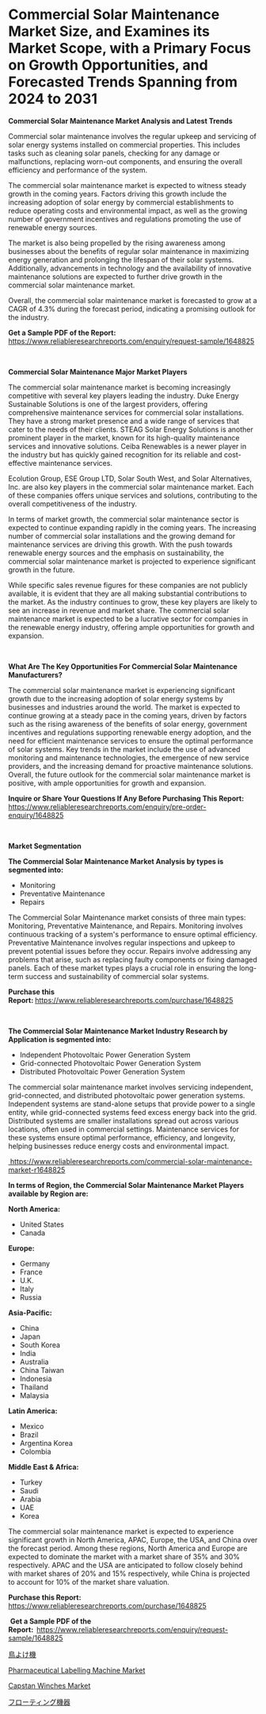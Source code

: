 <p><h1>Commercial Solar Maintenance Market Size, and Examines its Market Scope, with a Primary Focus on Growth Opportunities, and Forecasted Trends Spanning from 2024 to 2031</h1></p><p><strong>Commercial Solar Maintenance Market Analysis and Latest Trends</strong></p>
<p><p>Commercial solar maintenance involves the regular upkeep and servicing of solar energy systems installed on commercial properties. This includes tasks such as cleaning solar panels, checking for any damage or malfunctions, replacing worn-out components, and ensuring the overall efficiency and performance of the system.</p><p>The commercial solar maintenance market is expected to witness steady growth in the coming years. Factors driving this growth include the increasing adoption of solar energy by commercial establishments to reduce operating costs and environmental impact, as well as the growing number of government incentives and regulations promoting the use of renewable energy sources.</p><p>The market is also being propelled by the rising awareness among businesses about the benefits of regular solar maintenance in maximizing energy generation and prolonging the lifespan of their solar systems. Additionally, advancements in technology and the availability of innovative maintenance solutions are expected to further drive growth in the commercial solar maintenance market.</p><p>Overall, the commercial solar maintenance market is forecasted to grow at a CAGR of 4.3% during the forecast period, indicating a promising outlook for the industry.</p></p>
<p><strong>Get a Sample PDF of the Report:&nbsp;</strong> <a href="https://www.reliableresearchreports.com/enquiry/request-sample/1648825">https://www.reliableresearchreports.com/enquiry/request-sample/1648825</a></p>
<p>&nbsp;</p>
<p><strong>Commercial Solar Maintenance Major Market Players</strong></p>
<p><p>The commercial solar maintenance market is becoming increasingly competitive with several key players leading the industry. Duke Energy Sustainable Solutions is one of the largest providers, offering comprehensive maintenance services for commercial solar installations. They have a strong market presence and a wide range of services that cater to the needs of their clients. STEAG Solar Energy Solutions is another prominent player in the market, known for its high-quality maintenance services and innovative solutions. Ceiba Renewables is a newer player in the industry but has quickly gained recognition for its reliable and cost-effective maintenance services.</p><p>Ecolution Group, ESE Group LTD, Solar South West, and Solar Alternatives, Inc. are also key players in the commercial solar maintenance market. Each of these companies offers unique services and solutions, contributing to the overall competitiveness of the industry.</p><p>In terms of market growth, the commercial solar maintenance sector is expected to continue expanding rapidly in the coming years. The increasing number of commercial solar installations and the growing demand for maintenance services are driving this growth. With the push towards renewable energy sources and the emphasis on sustainability, the commercial solar maintenance market is projected to experience significant growth in the future.</p><p>While specific sales revenue figures for these companies are not publicly available, it is evident that they are all making substantial contributions to the market. As the industry continues to grow, these key players are likely to see an increase in revenue and market share. The commercial solar maintenance market is expected to be a lucrative sector for companies in the renewable energy industry, offering ample opportunities for growth and expansion.</p></p>
<p>&nbsp;</p>
<p><strong>What Are The Key Opportunities For Commercial Solar Maintenance Manufacturers?</strong></p>
<p><p>The commercial solar maintenance market is experiencing significant growth due to the increasing adoption of solar energy systems by businesses and industries around the world. The market is expected to continue growing at a steady pace in the coming years, driven by factors such as the rising awareness of the benefits of solar energy, government incentives and regulations supporting renewable energy adoption, and the need for efficient maintenance services to ensure the optimal performance of solar systems. Key trends in the market include the use of advanced monitoring and maintenance technologies, the emergence of new service providers, and the increasing demand for proactive maintenance solutions. Overall, the future outlook for the commercial solar maintenance market is positive, with ample opportunities for growth and expansion.</p></p>
<p><strong>Inquire or Share Your Questions If Any Before Purchasing This Report:</strong> <a href="https://www.reliableresearchreports.com/enquiry/pre-order-enquiry/1648825">https://www.reliableresearchreports.com/enquiry/pre-order-enquiry/1648825</a></p>
<p>&nbsp;</p>
<p><strong>Market Segmentation</strong></p>
<p><strong>The Commercial Solar Maintenance Market Analysis by types is segmented into:</strong></p>
<p><ul><li>Monitoring</li><li>Preventative Maintenance</li><li>Repairs</li></ul></p>
<p><p>The Commercial Solar Maintenance market consists of three main types: Monitoring, Preventative Maintenance, and Repairs. Monitoring involves continuous tracking of a system's performance to ensure optimal efficiency. Preventative Maintenance involves regular inspections and upkeep to prevent potential issues before they occur. Repairs involve addressing any problems that arise, such as replacing faulty components or fixing damaged panels. Each of these market types plays a crucial role in ensuring the long-term success and sustainability of commercial solar systems.</p></p>
<p><strong>Purchase this Report:&nbsp;</strong><a href="https://www.reliableresearchreports.com/purchase/1648825">https://www.reliableresearchreports.com/purchase/1648825</a></p>
<p>&nbsp;</p>
<p><strong>The Commercial Solar Maintenance Market Industry Research by Application is segmented into:</strong></p>
<p><ul><li>Independent Photovoltaic Power Generation System</li><li>Grid-connected Photovoltaic Power Generation System</li><li>Distributed Photovoltaic Power Generation System</li></ul></p>
<p><p>The commercial solar maintenance market involves servicing independent, grid-connected, and distributed photovoltaic power generation systems. Independent systems are stand-alone setups that provide power to a single entity, while grid-connected systems feed excess energy back into the grid. Distributed systems are smaller installations spread out across various locations, often used in commercial settings. Maintenance services for these systems ensure optimal performance, efficiency, and longevity, helping businesses reduce energy costs and environmental impact.</p></p>
<p><a href="https://www.reliableresearchreports.com/commercial-solar-maintenance-market-r1648825">&nbsp;https://www.reliableresearchreports.com/commercial-solar-maintenance-market-r1648825</a></p>
<p><strong>In terms of Region, the Commercial Solar Maintenance Market Players available by Region are:</strong></p>
<p>
    <p> <strong> North America: </strong>
        <ul>
            <li>United States</li>
            <li>Canada</li>
        </ul>
        </p> 
    <p> <strong> Europe: </strong>
        <ul>
            <li>Germany</li>
            <li>France</li>
            <li>U.K.</li>
            <li>Italy</li>
            <li>Russia</li>
        </ul>
        </p> 
    <p> <strong> Asia-Pacific: </strong>
        <ul>
            <li>China</li>
            <li>Japan</li>
            <li>South Korea</li>
            <li>India</li>
            <li>Australia</li>
            <li>China Taiwan</li>
            <li>Indonesia</li>
            <li>Thailand</li>
            <li>Malaysia</li>
        </ul>
        </p> 
    <p> <strong> Latin America: </strong>
        <ul>
            <li>Mexico</li>
            <li>Brazil</li>
            <li>Argentina Korea</li>
            <li>Colombia</li>
        </ul>
        </p> 
    <p> <strong> Middle East & Africa: </strong>
        <ul>
            <li>Turkey</li>
            <li>Saudi</li>
            <li>Arabia</li>
            <li>UAE</li>
            <li>Korea</li>
        </ul>
    </p>
    </p>
<p><p>The commercial solar maintenance market is expected to experience significant growth in North America, APAC, Europe, the USA, and China over the forecast period. Among these regions, North America and Europe are expected to dominate the market with a market share of 35% and 30% respectively. APAC and the USA are anticipated to follow closely behind with market shares of 20% and 15% respectively, while China is projected to account for 10% of the market share valuation.</p></p>
<p><strong>Purchase this Report: </strong><a href="https://www.reliableresearchreports.com/purchase/1648825">https://www.reliableresearchreports.com/purchase/1648825</a></p>
<p>&nbsp;<strong>Get a Sample PDF of the Report:&nbsp;&nbsp;</strong><a href="https://www.reliableresearchreports.com/enquiry/request-sample/1648825">https://www.reliableresearchreports.com/enquiry/request-sample/1648825</a></p>
<p><strong></strong></p>
<p><p><a href="https://github.com/lily-u-genius/Market-Research-Report-List-1/blob/main/893146630110.md">鳥よけ機</a></p><p><a href="https://github.com/kosella/Market-Research-Report-List-2/blob/main/pharmaceutical-labelling-machine-market.md">Pharmaceutical Labelling Machine Market</a></p><p><a href="https://github.com/nathandecarvalho/Market-Research-Report-List-2/blob/main/capstan-winches-market.md">Capstan Winches Market</a></p><p><a href="https://github.com/sghwr779811674/Market-Research-Report-List-1/blob/main/468248530111.md">フローティング機器</a></p></p>